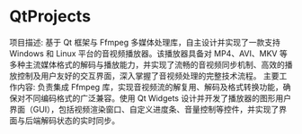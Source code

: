# QtProjects
项目描述: 基于 Qt 框架与 Ffmpeg 多媒体处理库，自主设计并实现了一款支持 Windows 和 Linux 平台的音视频播放器。该播放器具备对 MP4、AVI、MKV 等多种主流媒体格式的解码与播放能力，并实现了流畅的音视频同步机制、高效的播放控制及用户友好的交互界面，深入掌握了音视频处理的完整技术流程。 主要工作内容: 负责集成 Ffmpeg 库，实现音视频流的解复用、解码及格式转换功能，确保对不同编码格式的广泛兼容。使用 Qt Widgets 设计并开发了播放器的图形用户界面（GUI），包括视频渲染窗口、自定义进度条、音量控制等控件，并实现了界面与后端解码状态的实时同步。

